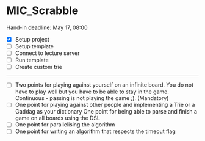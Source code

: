# MIC_Scrabble

Hand-in deadline: May 17, 08:00

- [x] Setup project
- [ ] Setup template
- [ ] Connect to lecture server
- [ ] Run template
- [ ] Create custom trie

---
- [ ] Two points for playing against yourself on an infinite board. You do not have to play well but you have to be able to stay in the game. Continuous -  passing is not playing the game ;). (Mandatory)
- [ ] One point for playing against other people and implementing a Trie or a Gaddag as your dictionary One point for being able to parse and finish a game  on all boards using the DSL
- [ ] One point for parallelising the algorithm
- [ ] One point for writing an algorithm that respects the timeout flag

